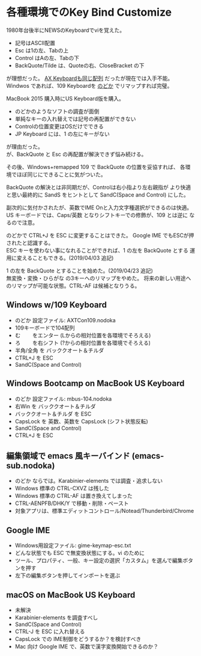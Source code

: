 # 各種環境でのKey Bind Customize

1980年台後半にNEWSのKeyboardでviを覚えた。

* 記号はASCII配置
* Esc は1の左、Tabの上
* Control はAの左、Tabの下
* BackQuote/Tilde は、Quoteの右、CloseBracket の下

が理想だった。
[AX Keyboardも同じ配列](https://upload.wikimedia.org/wikipedia/commons/d/d7/KB_Japanese_AX_keyboard.svg)
だったが現在では入手不能。  
Windwos であれば、109 Keyboardを
[のどか](http://www.appletkan.com/nodoka.htm)
でリマップすれば完璧。

MacBook 2015 購入時にUS Keyboard版を購入。

* のどかのようなソフトの調査が面倒
* 単純なキーの入れ替えでは記号の再配置ができない
* Controlの位置変更はOSだけでできる
* JP Keyboard には、1 の左にキーがない

が理由だった。  
が、BackQuote と Esc の再配置が解決できず悩み続ける。

その後、Windows+remapped 109 で BackQuote の位置を妥協すれば、
各環境でほぼ同じにできることに気がついた。

BackQuote の解決とは非同期だが、Controlは右小指より左右親指が
より快適と思い最終的に SandS をヒントとして
SandC(Space and Control) にした。 

副次的に気付かされたが、英数でIME Onと入力文字種選択ができるのは快適。
US キーボードでは、Caps/英数 となりシフトキーでの修飾が、109 とは逆に
なるので注意。

のどかで CTRL+J を ESC に変更することはできた。
Google IME でもESCが押されたと認識する。  
ESC キーを使わない事になれることができれば、1 の左を BackQuote とする
運用に変えることもできる。(2019/04/03 追記)  

1 の左を BackQuote とすることを始めた。(2019/04/23 追記)    
無変換・変換・ひらがな の3キーへのリマップをやめた。
将来の新しい用途へのリマップが可能な状態。CTRL-AF は候補となりうる。

## Windows w/109 Keyboard

* のどか 設定ファイル: AXTCon109.nodoka  
* 109キーボードで104配列
* む　　    をエンター (Lからの相対位置を各環境でそろえる)
* ろ　　    を右シフト (?からの相対位置を各環境でそろえる)
* 半角/全角 を バッククオート＆チルダ
* CTRL+J    を ESC
* SandC(Space and Control)

## Windows Bootcamp on MacBook US Keyboard

* のどか 設定ファイル: mbus-104.nodoka  
* 右Win を バッククオート＆チルダ
* バッククオート＆チルダ を ESC
* CapsLock を 英数、英数を CapsLock (シフト状態反転)
* SandC(Space and Control)
* CTRL+J を ESC

## 編集領域で emacs 風キーバインド (emacs-sub.nodoka)   

* のどか ならでは。Karabinier-elements では調査・追求しない
* Windows 標準の CTRL-CXVZ は残した
* Windows 標準の CTRL-AF は置き換えてしまった
* CTRL-AENPFB/DHK/Y で移動・削除・ペースト
* 対象アプリは、標準エディットコントロール/Notead/Thunderbird/Chrome

## Google IME

* Windows用設定ファイル: gime-keymap-esc.txt
* どんな状態でも ESC で無変換状態にする。vi のために
* ツール、プロパティ、一般、キー設定の選択「カスタム」を選んで編集ボタンを押す
* 左下の編集ボタンを押してインポートを選ぶ

## macOS on MacBook US Keyboard

* 未解決
* Karabinier-elements を調査すべし
* SandC(Space and Control)
* CTRL-J を ESC に入れ替える
* CapsLock での IME制御をどうするか？を検討すべき
* Mac 向け Google IME で、英数で漢字変換開始できるのか？
